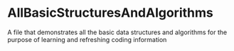 # AllBasicStructuresAndAlgorithms
A file that demonstrates all the basic data structures and algorithms for the purpose of learning and refreshing coding information
